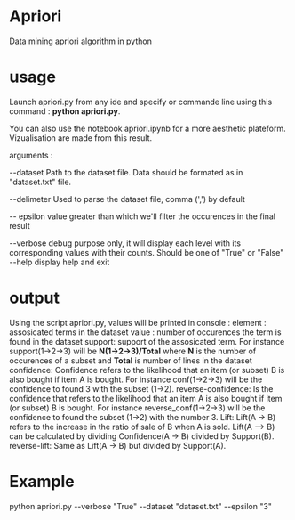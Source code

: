 # Apriori
Data mining apriori algorithm in python

# usage 
Launch apriori.py from any ide  and specify or commande line using this command : 
__python apriori.py__.

You can also use the notebook apriori.ipynb for a more aesthetic plateform. Vizualisation are made from this result. 

arguments :
 
--dataset       Path to the dataset file. 
                Data should be formated as in "dataset.txt" file.
                
--delimeter     Used to parse the dataset file, comma (',') by default 

-- epsilon      value greater than which we'll filter 
                the occurences in the final result

--verbose       debug purpose only, it will display 
                each level with its corresponding 
                values with their counts. 
                Should be one of "True" or "False" 
--help          display help and exit

# output

Using the script apriori.py, values will be printed in console : 
element :               assosicated terms in the dataset
value :                 number of occurences the term is found in the dataset
support:                support of the assosicated term. For instance support(1->2->3)
                        will be __N(1->2->3)/Total__ where __N__ is the number of occurences of a subset
                        and __Total__ is number of lines in the dataset
confidence:             Confidence refers to the likelihood that an item (or subset) B is also bought if item A is bought. 
                        For instance conf(1->2->3) will be the confidence to found 3 with the subset (1->2).
reverse-confidence:     Is the confidence that refers to the likelihood that an item A is also bought if item (or subset) B is bought.
                        For instance reverse_conf(1->2->3) will be the confidence to found the subset (1->2) with the number 3.
Lift:                   Lift(A -> B) refers to the increase in the ratio of sale of B when A is sold. 
                        Lift(A –> B) can be calculated by dividing Confidence(A -> B) divided by Support(B). 
reverse-lift:           Same as Lift(A -> B) but divided by Support(A).


                
# Example 
python apriori.py --verbose "True" --dataset "dataset.txt" --epsilon "3"             